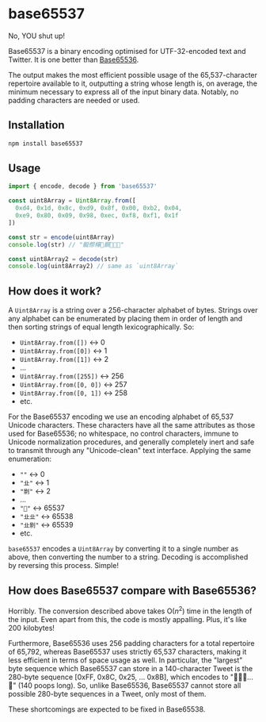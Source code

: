 # base65537

No, YOU shut up!

Base65537 is a binary encoding optimised for UTF-32-encoded text and Twitter. It is one better than [Base65536](https://github.com/qntm/base65536).

The output makes the most efficient possible usage of the 65,537-character repertoire available to it, outputting a string whose length is, on average, the minimum necessary to express all of the input binary data. Notably, no padding characters are needed or used.

## Installation

```bash
npm install base65537
```

## Usage

```js
import { encode, decode } from 'base65537'

const uint8Array = Uint8Array.from([
  0xd4, 0x1d, 0x8c, 0xd9, 0x8f, 0x00, 0xb2, 0x04,
  0xe9, 0x80, 0x09, 0x98, 0xec, 0xf8, 0xf1, 0x1f
])

const str = encode(uint8Array)
console.log(str) // "䯕傺檸𥴏髌𡎱𦸜💩"

const uint8Array2 = decode(str)
console.log(uint8Array2) // same as `uint8Array`
```

## How does it work?

A `Uint8Array` is a string over a 256-character alphabet of bytes. Strings over any alphabet can be enumerated by placing them in order of length and then sorting strings of equal length lexicographically. So:

* `Uint8Array.from([])` ↔ 0
* `Uint8Array.from([0])` ↔ 1
* `Uint8Array.from([1])` ↔ 2
* ...
* `Uint8Array.from([255])` ↔ 256
* `Uint8Array.from([0, 0])` ↔ 257
* `Uint8Array.from([0, 1])` ↔ 258
* etc.

For the Base65537 encoding we use an encoding alphabet of 65,537 Unicode characters. These characters have all the same attributes as those used for Base65536; no whitespace, no control characters, immune to Unicode normalization procedures, and generally completely inert and safe to transmit through any "Unicode-clean" text interface. Applying the same enumeration:

* `""` ↔ 0
* `"㐀"` ↔ 1
* `"㔀"` ↔ 2
* ...
* `"💩"` ↔ 65537
* `"㐀㐀"` ↔ 65538
* `"㐀㔀"` ↔ 65539
* etc.

`base65537` encodes a `Uint8Array` by converting it to a single number as above, then converting the number to a string. Decoding is accomplished by reversing this process. Simple!

## How does Base65537 compare with Base65536?

Horribly. The conversion described above takes O(*n*<sup>2</sup>) time in the length of the input. Even apart from this, the code is mostly appalling. Plus, it's like 200 kilobytes!

Furthermore, Base65536 uses 256 padding characters for a total repertoire of 65,792, whereas Base65537 uses strictly 65,537 characters, making it less efficient in terms of space usage as well. In particular, the "largest" byte sequence which Base65537 can store in a 140-character Tweet is the 280-byte sequence [0xFF, 0x8C, 0x25, ... 0x8B], which encodes to "💩💩💩...💩" (140 poops long). So, unlike Base65536, Base65537 cannot store all possible 280-byte sequences in a Tweet, only most of them.

These shortcomings are expected to be fixed in Base65538.
